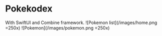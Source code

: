 # Pokekodex

With SwiftUI and Combine framework.
![Pokemon list](/images/home.png =250x)
![Pokemon](/images/pokemon.png =250x)
